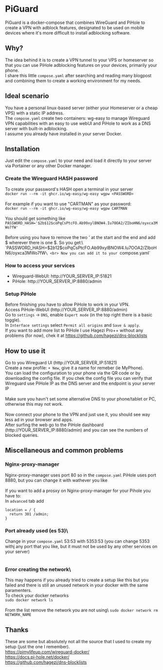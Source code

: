 # PiGuard
PiGuard is a docker-compose that combines WireGuard and PiHole to create a VPN with adblock features, designated to be used on mobile devices where it's more difficult to install adblocking software.

## Why?
The idea behind it is to create a VPN tunnel to your VPS or homeserver so that you can use PiHole adblocking features on your devices, primarily your phone.\
I share this little `compose.yaml` after searching and reading many blogpost and combining them to create a working environment for my needs.

## Ideal scenario
You have a personal linux-based server (either your Homeserver or a cheap VPS) with a static IP address.\
The `compose.yaml` create two containers: wg-easy to manage Wireguard VPN capabilities with an easy to use webUI and PiHole to work as a DNS server with built-in adblocking.\
I assume you already have installed in your server Docker.

## Installation
Just edit the `compose.yaml` to your need and load it directly to your server via Portainer or any other Docker manager.

### Create the Wireguard HASH password
To create your password's HASH open a terminal in your server\
`docker run --rm -it ghcr.io/wg-easy/wg-easy wgpw <PASSWORD>`\
<br>
For example if you want to use "CARTMAN" as your password:\
`docker run --rm -it ghcr.io/wg-easy/wg-easy wgpw CARTMAN`\
<br>
You should get something like\
`PASSWORD_HASH='$2b$12$coPqCsPtcFO.Ab99xylBNOW4.Iu7OOA2/ZIboHN6/oyxca3MWo7fW'`\
<br>
Before using you have to remove the two ' at the start and the end and add $ wherever there is one $. So you get:\
`PASSWORD_HASH=$$2b$$12$$coPqCsPtcFO.Ab99xylBNOW4.Iu7OOA2/ZIboHN6/oyxca3MWo7fW`\
<br>
Now you can add it to your `compose.yaml`

### How to access your services
- Wireguard-WebUI: http://YOUR_SERVER_IP:51821
- PiHole: http://YOUR_SERVER_IP:8880/admin

### Setup PiHole
Before finishing you have to allow PiHole to work in your VPN.\
Access PiHole-WebUI (http://YOUR_SERVER_IP:8880/admin)\
Go to `settings` -> `DNS`, enable `Expert mode` (in the top right there is a basic toggle).\
In `Interface settings` select `Permit all origins` and `Save & apply`. 
<br>
If you want to add more list to PiHole I use Hagezi Pro++ without any problems (for now), chek it at https://github.com/hagezi/dns-blocklists

## How to use it
Go to you Wireguard UI (http://YOUR_SERVER_IP:51821)\
Create a new profile: `+ New`, give it a name for remeber (ie MyPhone).\
You can load the configuration to your phone via the QR code or by downloading the config file. If you chek the config file you can verify that Wireguard use PiHole IP as the DNS server and the endpoint is your server IP\
<br>
Make sure you havn't set some alternative DNS to your phone/tablet or PC, otherwise this may not work.\
<br>
Now connect your phone to the VPN and just use it, you should see way less ad in your browser and apps.\
After surfing the web go to the PiHole dashboard (http://YOUR_SERVER_IP:8880/admin) and you can see the numbers of blocked queries.

## Miscellaneous and common problems
### Nginx-proxy-manager
Nginx-proxy-manager uses port 80 so in the `compose.yaml` PiHole uses port 8880, but you can change it with wathever you like\
<br>
If you want to add a prosxy on Nginx-proxy-manager for your Pihole you have to:\
In `advanced` tab add 
```
location = / {
  return 301 /admin;
}
```

### Port already used (es 53)\
Change in your `compose.yaml` 53:53 with 5353:53 (you can change 5353 withj any port that you like, but it must not be used by any other services on your server)\
<br>
### Error creating the network\
This may happens if you already tried to create a setup like this but you failed and there is still an unused network in your docker with the same paramenters.\
To check your docker networks\
`sudo docker network ls`\
<br>
From the list remove the network you are not using\ 
`sudo docker network rm NETWORK_NAME`

## Thanks
These are some but absolutely not all the source that I used to create my setup (just the one I remember).\
https://pimylifeup.com/wireguard-docker/  
https://docs.pi-hole.net/docker/  
https://github.com/hagezi/dns-blocklists
